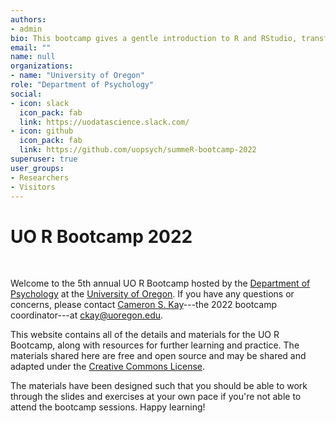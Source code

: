 ```yaml
---
authors:
- admin
bio: This bootcamp gives a gentle introduction to R and RStudio, transforming and visualizing data with the tidyverse, and the basics of R Markdown.
email: ""
name: null
organizations:
- name: "University of Oregon"
role: "Department of Psychology"
social:
- icon: slack
  icon_pack: fab
  link: https://uodatascience.slack.com/
- icon: github
  icon_pack: fab
  link: https://github.com/uopsych/summeR-bootcamp-2022
superuser: true
user_groups:
- Researchers
- Visitors
---
```


# UO R Bootcamp 2022

<br>

Welcome to the 5th annual UO R Bootcamp hosted by the [Department of Psychology](https://psychology.uoregon.edu/) at the [University of Oregon](https://www.uoregon.edu). If you have any questions or concerns, please contact [Cameron S. Kay](https://cameronstuartkay.com)---the 2022 bootcamp coordinator---at [ckay@uoregon.edu](mailto:ckay@uoregon.edu).

This website contains all of the details and materials for the UO R Bootcamp, along with resources for further learning and practice. The materials shared here are free and open source and may be shared and adapted under the [Creative Commons License](https://creativecommons.org/licenses/by/4.0/). 

The materials have been designed such that you should be able to work through the slides and exercises at your own pace if you're not able to attend the bootcamp sessions. Happy learning! 



